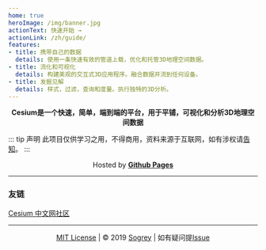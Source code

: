 ```yaml
---
home: true
heroImage: /img/banner.jpg
actionText: 快速开始 →
actionLink: /zh/guide/
features:
- title: 携带自己的数据
  details: 使用一条快速有效的管道上载，优化和托管3D地理空间数据。
- title: 流化和可视化
  details: 构建美观的交互式3D应用程序。融合数据并流到任何设备。
- title: 发掘见解
  details: 样式，过滤，查询和度量。执行独特的3D分析。
---
```


<p align="center">
<b>Cesium是一个快速，简单，端到端的平台，用于平铺，可视化和分析3D地理空间数据</b>
</p>

::: tip 声明
此项目仅供学习之用，不得商用，资料来源于互联网，如有涉权请[告知](https://github.com/Sogrey/Cesium-start/issues/1)。
:::

<p align="center">
Hosted by <a href="https://pages.github.com" target="_blank" style="font-weight:bold">Github Pages</a>
</p>

---
### 友链
[Cesium 中文网社区](http://cesiumcn.org/)

---
<!-- 自定义footer -->
<p align="center">
<a href="https://sogrey.github.io/about/mit.html" target="_blank">MIT License</a> | © 2019 <a href="https://sogrey.github.io" target="_blank">Sogrey</a> | 如有疑问提<a href="https://github.com/Sogrey/Cesium-start/issues/new" target="_blank">Issue</a> 
</p>
<br><br>



<style>
/**按键样式*/
.btn-gradient{text-decoration:none;color:white;padding:10px 30px;display:inline-block;position:relative;border:1px solid rgba(0,0,0,0.21);border-bottom:4px solid rgba(0,0,0,0.21);border-radius:4px;text-shadow:0 1px 0 rgba(0,0,0,0.15)}.btn-gradient.cyan{background:rgba(27,188,194,1);background:-webkit-gradient(linear,0 0,0 100%,from(rgba(27,188,194,1)),to(rgba(24,163,168,1)));background:-webkit-linear-gradient(rgba(27,188,194,1) 0,rgba(24,163,168,1) 100%);background:-moz-linear-gradient(rgba(27,188,194,1) 0,rgba(24,163,168,1) 100%);background:-o-linear-gradient(rgba(27,188,194,1) 0,rgba(24,163,168,1) 100%);background:linear-gradient(rgba(27,188,194,1) 0,rgba(24,163,168,1) 100%);filter:progid:DXImageTransform.Microsoft.gradient(startColorstr='#1bbcc2',endColorstr='#18a3a8',GradientType=0)}.btn-gradient.red{background:rgba(250,90,90,1);background:-webkit-gradient(linear,0 0,0 100%,from(rgba(250,90,90,1)),to(rgba(232,81,81,1)));background:-webkit-linear-gradient(rgba(250,90,90,1) 0,rgba(232,81,81,1) 100%);background:-moz-linear-gradient(rgba(250,90,90,1) 0,rgba(232,81,81,1) 100%);background:-o-linear-gradient(rgba(250,90,90,1) 0,rgba(232,81,81,1) 100%);background:linear-gradient(rgba(250,90,90,1) 0,rgba(232,81,81,1) 100%);filter:progid:DXImageTransform.Microsoft.gradient(startColorstr='#fa5a5a',endColorstr='#e85151',GradientType=0)}.btn-gradient.orange{background:rgba(255,105,30,1);background:-webkit-gradient(linear,0 0,0 100%,from(rgba(255,105,30,1)),to(rgba(230,95,28,1)));background:-webkit-linear-gradient(rgba(255,105,30,1) 0,rgba(230,95,28,1) 100%);background:-moz-linear-gradient(rgba(255,105,30,1) 0,rgba(230,95,28,1) 100%);background:-o-linear-gradient(rgba(255,105,30,1) 0,rgba(230,95,28,1) 100%);background:linear-gradient(rgba(255,105,30,1) 0,rgba(230,95,28,1) 100%)}.btn-gradient.blue{background:rgba(102,152,203,1);background:-moz-linear-gradient(top,rgba(102,152,203,1) 0,rgba(92,138,184,1) 100%);background:-webkit-gradient(left top,left bottom,color-stop(0%,rgba(102,152,203,1)),color-stop(100%,rgba(92,138,184,1)));background:-webkit-linear-gradient(top,rgba(102,152,203,1) 0,rgba(92,138,184,1) 100%);background:-o-linear-gradient(top,rgba(102,152,203,1) 0,rgba(92,138,184,1) 100%);background:-ms-linear-gradient(top,rgba(102,152,203,1) 0,rgba(92,138,184,1) 100%);background:linear-gradient(to bottom,rgba(102,152,203,1) 0,rgba(92,138,184,1) 100%);filter:progid:DXImageTransform.Microsoft.gradient(startColorstr='#6698cb',endColorstr='#5c8ab8',GradientType=0)}.btn-gradient.purple{background:rgba(203,153,197,1);background:-moz-linear-gradient(top,rgba(203,153,197,1) 0,rgba(181,134,176,1) 100%);background:-webkit-gradient(left top,left bottom,color-stop(0%,rgba(203,153,197,1)),color-stop(100%,rgba(181,134,176,1)));background:-webkit-linear-gradient(top,rgba(203,153,197,1) 0,rgba(181,134,176,1) 100%);background:-o-linear-gradient(top,rgba(203,153,197,1) 0,rgba(181,134,176,1) 100%);background:-ms-linear-gradient(top,rgba(203,153,197,1) 0,rgba(181,134,176,1) 100%);background:linear-gradient(to bottom,rgba(203,153,197,1) 0,rgba(181,134,176,1) 100%);filter:progid:DXImageTransform.Microsoft.gradient(startColorstr='#cb99c5',endColorstr='#b586b0',GradientType=0)}.btn-gradient.yellow{background:rgba(240,210,100,1);background:-webkit-gradient(linear,0 0,0 100%,from(rgba(240,210,100,1)),to(rgba(229,201,96,1)));background:-webkit-linear-gradient(rgba(240,210,100,1) 0,rgba(229,201,96,1) 100%);background:-moz-linear-gradient(rgba(240,210,100,1) 0,rgba(229,201,96,1) 100%);background:-o-linear-gradient(rgba(240,210,100,1) 0,rgba(229,201,96,1) 100%);background:linear-gradient(rgba(240,210,100,1) 0,rgba(229,201,96,1) 100%);filter:progid:DXImageTransform.Microsoft.gradient(startColorstr='#f0d264',endColorstr='#e5c960',GradientType=0)}.btn-gradient.green{background:rgba(130,200,160,1);background:-moz-linear-gradient(top,rgba(130,200,160,1) 0,rgba(130,199,158,1) 100%);background:-webkit-gradient(left top,left bottom,color-stop(0%,rgba(130,200,160,1)),color-stop(100%,rgba(130,199,158,1)));background:-webkit-linear-gradient(top,rgba(130,200,160,1) 0,rgba(130,199,158,1) 100%);background:-o-linear-gradient(top,rgba(130,200,160,1) 0,rgba(130,199,158,1) 100%);background:-ms-linear-gradient(top,rgba(130,200,160,1) 0,rgba(130,199,158,1) 100%);background:linear-gradient(to bottom,rgba(130,200,160,1) 0,rgba(124,185,149,1) 100%);filter:progid:DXImageTransform.Microsoft.gradient(startColorstr='#82c8a0',endColorstr='#82c79e',GradientType=0)}.btn-gradient.red:active{background:#e35252}.btn-gradient.orange:active{background:#e8601b}.btn-gradient.cyan:active{background:#169499}.btn-gradient.blue:active{background:#608fbf}.btn-gradient.purple:active{background:#bd8eb7}.btn-gradient.yellow:active{background:#dbc05b}.btn-gradient.green:active{background:#72b08e}.btn-gradient{margin:5px}a[class*="btn"]{text-decoration:none}.btn-gradient.mini{padding: 4px 12px;font-size: 12px;color: white;text-decoration: none;}a.btn-gradient.mini:hover,a.btn-gradient.mini:focus,a.btn-gradient.mini:focus-within{text-decoration: none;}
/**按键样式 end*/
</style>
